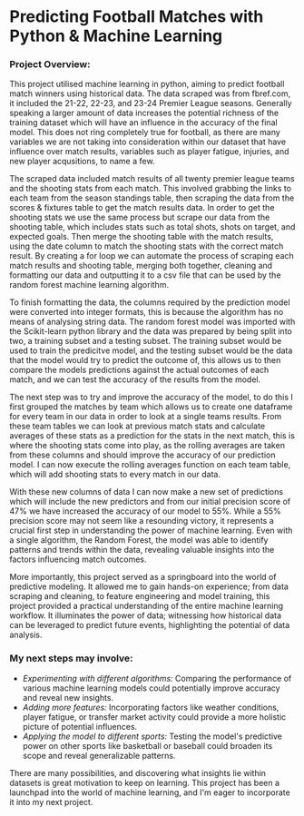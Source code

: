 <h1>Predicting Football Matches with Python & Machine Learning</h1>

<h3>Project Overview:</h3>

This project utilised machine learning in python, aiming to predict football match winners using historical data. The data scraped was from fbref.com, it included the 21-22, 22-23, and 23-24 Premier League seasons. Generally speaking a larger amount of data increases the potential richness of the training dataset which will have an influence in the accuracy of the final model. This does not ring completely true for football, as there are many variables we are not taking into consideration within our dataset that have influence over match results, variables such as player fatigue, injuries, and new player acqusitions, to name a few.

The scraped data included match results of all twenty premier league teams and the shooting stats from each match. This involved grabbing the links to each team from the season standings table, then scraping the data from the scores & fixtures table to get the match results data. In order to get the shooting stats we use the same process but scrape our data from the shooting table, which includes stats such as total shots, shots on target, and expected goals. Then merge the shooting table with the match results, using the date column to match the shooting stats with the correct match result. By creating a for loop we can automate the process of scraping each match results and shooting table, merging both together, cleaning and formatting our data and outputting it to a csv file that can be used by the random forest machine learning algorithm.

To finish formatting the data, the columns required by the prediction model were converted into integer formats, this is because the algorithm has no means of analysing string data. The random forest model was imported with the Scikit-learn python library and the data was prepared by being split into two, a training subset and a testing subset. The training subset would be used to train the predicitve model, and the testing subset would be the data that the model would try to predict the outcome of, this allows us to then compare the models predictions against the actual outcomes of each match, and we can test the accuracy of the results from the model.

The next step was to try and improve the accuracy of the model, to do this I first grouped the matches by team which allows us to create one dataframe for every team in our data in order to look at a single teams results. From these team tables we can look at previous match stats and calculate averages of these stats as a prediction for the stats in the next match, this is where the shooting stats come into play, as the rolling averages are taken from these columns and should improve the accuracy of our prediction model. I can now execute the rolling averages function on each team table, which will add shooting stats to every match in our data.

With these new columns of data I can now make a new set of predictions which will include the new predictors and from our initial precision score of 47% we have increased the accuracy of our model to 55%. While a 55% precision score may not seem like a resounding victory, it represents a crucial first step in understanding the power of machine learning. Even with a single algorithm, the Random Forest, the model was able to identify patterns and trends within the data, revealing valuable insights into the factors influencing match outcomes.

More importantly, this project served as a springboard into the world of predictive modeling. It allowed me to gain hands-on experience; from data scraping and cleaning, to feature engineering and model training, this project provided a practical understanding of the entire machine learning workflow. It illuminates the power of data; witnessing how historical data can be leveraged to predict future events, highlighting the potential of data analysis.

<h3>My next steps may involve:</h3>
<ul>
<li><em>Experimenting with different algorithms:</em> Comparing the performance of various machine learning models could potentially improve accuracy and reveal new insights.</li>
<li><em>Adding more features:</em> Incorporating factors like weather conditions, player fatigue, or transfer market activity could provide a more holistic picture of potential influences.</li>
<li><em>Applying the model to different sports:</em> Testing the model's predictive power on other sports like basketball or baseball could broaden its scope and reveal generalizable patterns.</li>
</ul>

There are many possibilities, and discovering what insights lie within datasets is great motivation to keep on learning. This project has been a launchpad into the world of machine learning, and I'm eager to incorporate it into my next project.
